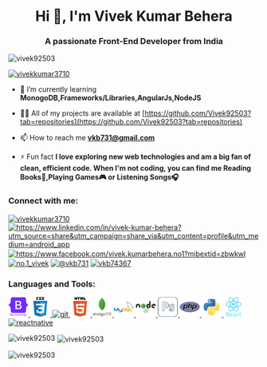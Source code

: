 <h1 align="center">Hi 👋, I'm Vivek Kumar Behera</h1>
<h3 align="center">A passionate Front-End Developer from India</h3>

<p align="left"> <img src="https://komarev.com/ghpvc/?username=vivek92503&label=Profile%20views&color=0e75b6&style=flat" alt="vivek92503" /> </p>

<p align="left"> <a href="https://twitter.com/vivekkumar3710" target="blank"><img src="https://img.shields.io/twitter/follow/vivekkumar3710?logo=twitter&style=for-the-badge" alt="vivekkumar3710" /></a> </p>

- 🌱 I’m currently learning **MonogoDB,Frameworks/Libraries,AngularJs,NodeJS**

- 👨‍💻 All of my projects are available at [https://github.com/Vivek92503?tab=repositories](https://github.com/Vivek92503?tab=repositories)

- 📫 How to reach me **vkb731@gmail.com**

- ⚡ Fun fact **I love exploring new web technologies and am a big fan of clean, efficient code. When I'm not coding, you can find me Reading Books📕,Playing Games🎮 or Listening Songs🎧**

<h3 align="left">Connect with me:</h3>
<p align="left">
<a href="https://twitter.com/vivekkumar3710" target="blank"><img align="center" src="https://raw.githubusercontent.com/rahuldkjain/github-profile-readme-generator/master/src/images/icons/Social/twitter.svg" alt="vivekkumar3710" height="30" width="40" /></a>
<a href="https://linkedin.com/in/https://www.linkedin.com/in/vivek-kumar-behera?utm_source=share&utm_campaign=share_via&utm_content=profile&utm_medium=android_app" target="blank"><img align="center" src="https://raw.githubusercontent.com/rahuldkjain/github-profile-readme-generator/master/src/images/icons/Social/linked-in-alt.svg" alt="https://www.linkedin.com/in/vivek-kumar-behera?utm_source=share&utm_campaign=share_via&utm_content=profile&utm_medium=android_app" height="30" width="40" /></a>
<a href="https://fb.com/https://www.facebook.com/vivek.kumarbehera.no1?mibextid=zbwkwl" target="blank"><img align="center" src="https://raw.githubusercontent.com/rahuldkjain/github-profile-readme-generator/master/src/images/icons/Social/facebook.svg" alt="https://www.facebook.com/vivek.kumarbehera.no1?mibextid=zbwkwl" height="30" width="40" /></a>
<a href="https://instagram.com/no.1_vivek" target="blank"><img align="center" src="https://raw.githubusercontent.com/rahuldkjain/github-profile-readme-generator/master/src/images/icons/Social/instagram.svg" alt="no.1_vivek" height="30" width="40" /></a>
<a href="https://www.hackerrank.com/@vkb731" target="blank"><img align="center" src="https://raw.githubusercontent.com/rahuldkjain/github-profile-readme-generator/master/src/images/icons/Social/hackerrank.svg" alt="@vkb731" height="30" width="40" /></a>
<a href="https://auth.geeksforgeeks.org/user/vkb74367" target="blank"><img align="center" src="https://raw.githubusercontent.com/rahuldkjain/github-profile-readme-generator/master/src/images/icons/Social/geeks-for-geeks.svg" alt="vkb74367" height="30" width="40" /></a>
</p>

<h3 align="left">Languages and Tools:</h3>
<p align="left"> <a href="https://getbootstrap.com" target="_blank" rel="noreferrer"> <img src="https://raw.githubusercontent.com/devicons/devicon/master/icons/bootstrap/bootstrap-plain-wordmark.svg" alt="bootstrap" width="40" height="40"/> </a> <a href="https://www.w3schools.com/css/" target="_blank" rel="noreferrer"> <img src="https://raw.githubusercontent.com/devicons/devicon/master/icons/css3/css3-original-wordmark.svg" alt="css3" width="40" height="40"/> </a> <a href="https://git-scm.com/" target="_blank" rel="noreferrer"> <img src="https://www.vectorlogo.zone/logos/git-scm/git-scm-icon.svg" alt="git" width="40" height="40"/> </a> <a href="https://www.w3.org/html/" target="_blank" rel="noreferrer"> <img src="https://raw.githubusercontent.com/devicons/devicon/master/icons/html5/html5-original-wordmark.svg" alt="html5" width="40" height="40"/> </a> <a href="https://www.mongodb.com/" target="_blank" rel="noreferrer"> <img src="https://raw.githubusercontent.com/devicons/devicon/master/icons/mongodb/mongodb-original-wordmark.svg" alt="mongodb" width="40" height="40"/> </a> <a href="https://www.mysql.com/" target="_blank" rel="noreferrer"> <img src="https://raw.githubusercontent.com/devicons/devicon/master/icons/mysql/mysql-original-wordmark.svg" alt="mysql" width="40" height="40"/> </a> <a href="https://nodejs.org" target="_blank" rel="noreferrer"> <img src="https://raw.githubusercontent.com/devicons/devicon/master/icons/nodejs/nodejs-original-wordmark.svg" alt="nodejs" width="40" height="40"/> </a> <a href="https://www.photoshop.com/en" target="_blank" rel="noreferrer"> <img src="https://raw.githubusercontent.com/devicons/devicon/master/icons/photoshop/photoshop-line.svg" alt="photoshop" width="40" height="40"/> </a> <a href="https://www.php.net" target="_blank" rel="noreferrer"> <img src="https://raw.githubusercontent.com/devicons/devicon/master/icons/php/php-original.svg" alt="php" width="40" height="40"/> </a> <a href="https://www.python.org" target="_blank" rel="noreferrer"> <img src="https://raw.githubusercontent.com/devicons/devicon/master/icons/python/python-original.svg" alt="python" width="40" height="40"/> </a> <a href="https://reactjs.org/" target="_blank" rel="noreferrer"> <img src="https://raw.githubusercontent.com/devicons/devicon/master/icons/react/react-original-wordmark.svg" alt="react" width="40" height="40"/> </a> <a href="https://reactnative.dev/" target="_blank" rel="noreferrer"> <img src="https://reactnative.dev/img/header_logo.svg" alt="reactnative" width="40" height="40"/> </a> </p>

<p><img align="left" src="https://github-readme-stats.vercel.app/api/top-langs?username=vivek92503&show_icons=true&locale=en&layout=compact" alt="vivek92503" /></p>

<p>&nbsp;<img align="center" src="https://github-readme-stats.vercel.app/api?username=vivek92503&show_icons=true&locale=en" alt="vivek92503" /></p>

<p><img align="center" src="https://github-readme-streak-stats.herokuapp.com/?user=vivek92503&" alt="vivek92503" /></p>
